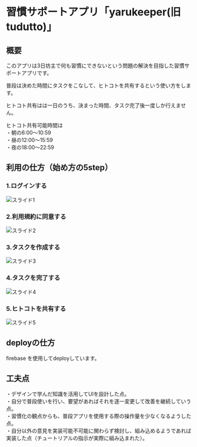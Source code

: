 # 習慣サポートアプリ「yarukeeper(旧tudutto)」

## 概要
このアプリは3日坊主で何も習慣にできないという問題の解決を目指した習慣サポートアプリです。

普段は決めた時間にタスクをこなして、ヒトコトを共有するという使い方をします。

ヒトコト共有はは一日のうち、決まった時間、タスク完了後一度しか行えません。

ヒトコト共有可能時間は<br>
・朝の6:00～10:59<br>
・昼の12:00～15:59<br>
・夜の18:00～22:59<br>

## 利用の仕方（始め方の5step）
### 1.ログインする
![スライド1](https://user-images.githubusercontent.com/48337372/130787987-57f192b5-75f2-4e25-80b5-1efd948afd2b.JPG)

### 2.利用規約に同意する
![スライド2](https://user-images.githubusercontent.com/48337372/130788370-1fbe341a-8075-4772-9df2-2f77b9a00780.JPG)

### 3.タスクを作成する
![スライド3](https://user-images.githubusercontent.com/48337372/130787980-41fc7f24-cc74-44c9-96af-a8217916d0ae.JPG)

### 4.タスクを完了する
![スライド4](https://user-images.githubusercontent.com/48337372/130787983-a763c77e-19ab-462f-9684-daf862ba87cd.JPG)

### 5.ヒトコトを共有する
![スライド5](https://user-images.githubusercontent.com/48337372/130787986-ca9cf740-9d90-4e95-8b60-788b36b3aa2a.JPG)

## deployの仕方
firebase を使用してdeployしています。

## 工夫点
・デザインで学んだ知識を活用してUIを設計した点。<br>
・自分で普段使いを行い、要望があればそれを逐一変更して改善を継続していう点。<br>
・習慣化の観点からも、普段アプリを使用する際の操作量を少なくなるようした点。<br>
・自分以外の意見を実装可能不可能に関わらず検討し、組み込めるようであれば実装した点（チュートリアルの指示が実際に組み込まれた）。
